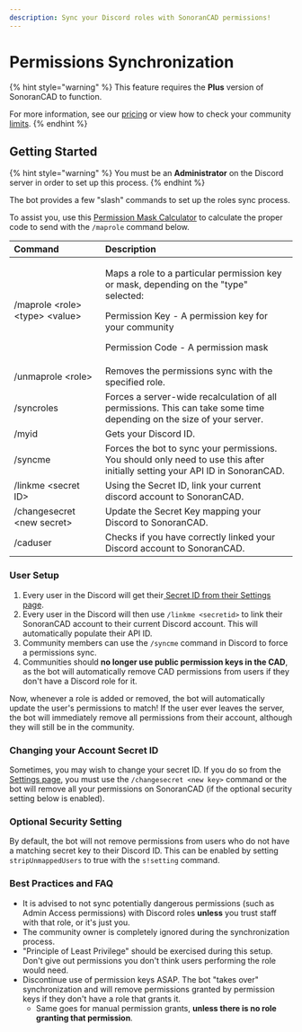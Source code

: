 ```yaml
---
description: Sync your Discord roles with SonoranCAD permissions!
---
```


# Permissions Synchronization

{% hint style="warning" %}
This feature requires the **Plus** version of SonoranCAD to function. 

For more information, see our [pricing](../../../pricing/faq/) or view how to check your community [limits](../../../tutorials/getting-started/view-your-limits.md).
{% endhint %}

## Getting Started

{% hint style="warning" %}
You must be an **Administrator** on the Discord server in order to set up this process.
{% endhint %}

The bot provides a few "slash" commands to set up the roles sync process.

To assist you, use this [Permission Mask Calculator](https://sonoran-software.github.io/sonoranbot-perms/) to calculate the proper code to send with the `/maprole` command below.

<table>
  <thead>
    <tr>
      <th style="text-align:left">Command</th>
      <th style="text-align:left">Description</th>
    </tr>
  </thead>
  <tbody>
    <tr>
      <td style="text-align:left">/maprole &lt;role&gt; &lt;type&gt; &lt;value&gt;</td>
      <td style="text-align:left">
        <p>Maps a role to a particular permission key or mask, depending on the &quot;type&quot;
          selected:</p>
        <p></p>
        <p>Permission Key - A permission key for your community</p>
        <p>Permission Code - A permission mask</p>
      </td>
    </tr>
    <tr>
      <td style="text-align:left">/unmaprole &lt;role&gt;</td>
      <td style="text-align:left">Removes the permissions sync with the specified role.</td>
    </tr>
    <tr>
      <td style="text-align:left">/syncroles</td>
      <td style="text-align:left">Forces a server-wide recalculation of all permissions. This can take some
        time depending on the size of your server.</td>
    </tr>
    <tr>
      <td style="text-align:left">/myid</td>
      <td style="text-align:left">Gets your Discord ID.</td>
    </tr>
    <tr>
      <td style="text-align:left">/syncme</td>
      <td style="text-align:left">Forces the bot to sync your permissions. You should only need to use this
        after initially setting your API ID in SonoranCAD.</td>
    </tr>
    <tr>
      <td style="text-align:left">/linkme &lt;secret ID&gt;</td>
      <td style="text-align:left">Using the Secret ID, link your current discord account to SonoranCAD.</td>
    </tr>
    <tr>
      <td style="text-align:left">/changesecret &lt;new secret&gt;</td>
      <td style="text-align:left">Update the Secret Key mapping your Discord to SonoranCAD.</td>
    </tr>
    <tr>
      <td style="text-align:left">/caduser</td>
      <td style="text-align:left">Checks if you have correctly linked your Discord account to SonoranCAD.</td>
    </tr>
  </tbody>
</table>

### User Setup

1. Every user in the Discord will get their[ Secret ID from their Settings page](../../../sonoran-cad/api-integration/getting-started/account-secret-id.md).
2. Every user in the Discord will then use `/linkme <secretid>` to link their SonoranCAD account to their current Discord account. This will automatically populate their API ID.
3. Community members can use the `/syncme` command in Discord to force a permissions sync.
4. Communities should **no longer use public permission keys in the CAD**, as the bot will automatically remove CAD permissions from users if they don't have a Discord role for it.

Now, whenever a role is added or removed, the bot will automatically update the user's permissions to match! If the user ever leaves the server, the bot will immediately remove all permissions from their account, although they will still be in the community.

### Changing your Account Secret ID

Sometimes, you may wish to change your secret ID. If you do so from the [Settings page](../../../sonoran-cad/api-integration/getting-started/account-secret-id.md), you must use the `/changesecret <new key>` command or the bot will remove all your permissions on SonoranCAD \(if the optional security setting below is enabled\).

### Optional Security Setting

By default, the bot will not remove permissions from users who do not have a matching secret key to their Discord ID. This can be enabled by setting `stripUnmappedUsers` to true with the `s!setting` command.

### Best Practices and FAQ

* It is advised to not sync potentially dangerous permissions \(such as Admin Access permissions\) with Discord roles **unless** you trust staff with that role, or it's just you.
* The community owner is completely ignored during the synchronization process.
* "Principle of Least Privilege" should be exercised during this setup. Don't give out permissions you don't think users performing the role would need.
* Discontinue use of permission keys ASAP. The bot "takes over" synchronization and will remove permissions granted by permission keys if they don't have a role that grants it.
  * Same goes for manual permission grants, **unless there is no role granting that permission**.



